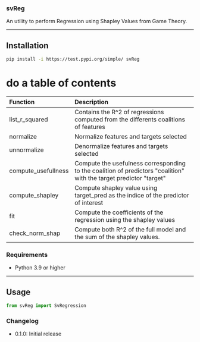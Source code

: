 ### svReg

An utility to perform Regression using Shapley Values from Game Theory.

----

## Installation

```bash
pip install -i https://test.pypi.org/simple/ svReg
```

# do a table of contents

| Function  | Description  |
| :------------- |:-----------------------------------------------------------------------------------|
| list_r_squared | Contains the R^2 of regressions computed from the differents coalitions of features
| normalize      | Normalize features and targets selected
| unnormalize    | Denormalize features and targets selected
| compute_usefullness | Compute the usefulness corresponding to the coalition of predictors "coalition" with the target predictor "target"
| compute_shapley | Compute shapley value using target_pred as the indice of the predictor of interest
| fit | Compute the coefficients of the regression using the shapley values
| check_norm_shap | Compute both R^2 of the full model and the sum of the shapley values.


### Requirements

- Python 3.9 or higher

---

## Usage

```python
from svReg import SvRegression
```

### Changelog 

- 0.1.0: Initial release